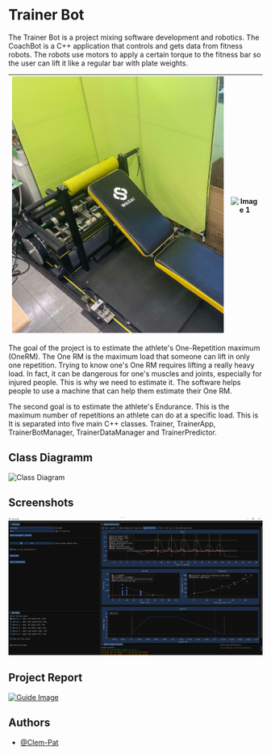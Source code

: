 
# Trainer Bot

The Trainer Bot is a project mixing software development and robotics. 
The CoachBot is a C++ application that controls and gets data from fitness robots. 
The robots use motors to apply a certain torque to the fitness bar so the user can lift it like a regular bar with plate weights. 

| ![Image 1](resources/robot1.jpg) | ![Image 1](https://github.com/Clem-Pat/TrainerBot/blob/main/resources/robot2.jpg) |
|-------------------------------|-------------------------------|

The goal of the project is to estimate the athlete's One-Repetition maximum (OneRM). The One RM is the maximum load that someone can lift in only one repetition. Trying to know one's One RM requires lifting a really heavy load. In fact, it can be dangerous for one's muscles and joints, especially for injured people. This is why we need to estimate it. 
The software helps people to use a machine that can help them estimate their One RM. 

The second goal is to estimate the athlete's Endurance. This is the maximum number of repetitions an athlete can do at a specific load. This is  
It is separated into five main C++ classes. Trainer, TrainerApp, TrainerBotManager, TrainerDataManager and TrainerPredictor.


## Class Diagramm
![Class Diagram](https://github.com/Clem-Pat/TrainerBot/blob/main/resources/ClassDiagram_1.1.1.png)


## Screenshots
![ImageApp](resources/homePage2.png)


## Project Report
<a href="resources/Clement_PATRIZIO_Internship_report.pdf">
  <img src="https://static.vecteezy.com/system/resources/previews/023/234/824/original/pdf-icon-red-and-white-color-for-free-png.png" alt="Guide Image" width="70" height="70">
</a>


## Authors

- [@Clem-Pat](https://www.github.com/Clem-Pat)

